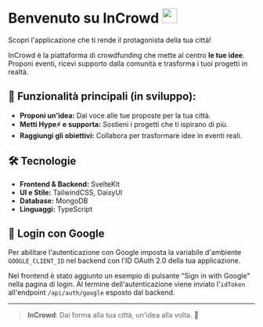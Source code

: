 # Benvenuto su InCrowd <img src="./static/logo.png" width="30">

Scopri l'applicazione che ti rende il protagonista della tua città!

InCrowd è la piattaforma di crowdfunding che mette al centro **le tue idee**. Proponi eventi, ricevi supporto dalla comunità e trasforma i tuoi progetti in realtà.

## 🚀 Funzionalità principali (in sviluppo):
- **Proponi un'idea:** Dai voce alle tue proposte per la tua città.
- **Metti Hype⚡️ e supporta:** Sostieni i progetti che ti ispirano di più.
- **Raggiungi gli obiettivi:** Collabora per trasformare idee in eventi reali.

## 🛠️ Tecnologie
- **Frontend & Backend:** SvelteKit
- **UI e Stile:** TailwindCSS, DaisyUI
- **Database:** MongoDB
- **Linguaggi:** TypeScript

## 🔐 Login con Google

Per abilitare l'autenticazione con Google imposta la variabile d'ambiente `GOOGLE_CLIENT_ID` nel backend con l'ID OAuth 2.0 della tua applicazione.

Nel frontend è stato aggiunto un esempio di pulsante "Sign in with Google" nella pagina di login. Al termine dell'autenticazione viene inviato l'`idToken` all'endpoint `/api/auth/google` esposto dal backend.


---
> **InCrowd**: Dai forma alla tua città, un'idea alla volta. 🌟